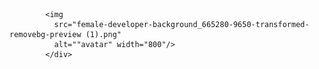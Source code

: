 
            <img
              src="female-developer-background_665280-9650-transformed-removebg-preview (1).png"
              alt=""avatar" width="800"/>
            </div>

           
